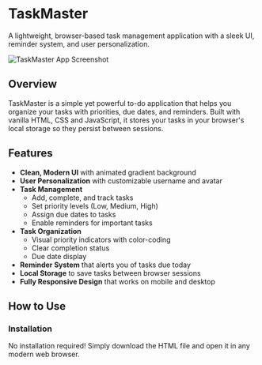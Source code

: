 # TaskMaster

A lightweight, browser-based task management application with a sleek UI, reminder system, and user personalization.

![TaskMaster App Screenshot](https://via.placeholder.com/800x450.png?text=TaskMaster+App)

## Overview

TaskMaster is a simple yet powerful to-do application that helps you organize your tasks with priorities, due dates, and reminders. Built with vanilla HTML, CSS and JavaScript, it stores your tasks in your browser's local storage so they persist between sessions.

## Features

- **Clean, Modern UI** with animated gradient background
- **User Personalization** with customizable username and avatar
- **Task Management**
  - Add, complete, and track tasks
  - Set priority levels (Low, Medium, High)
  - Assign due dates to tasks
  - Enable reminders for important tasks
- **Task Organization**
  - Visual priority indicators with color-coding
  - Clear completion status
  - Due date display
- **Reminder System** that alerts you of tasks due today
- **Local Storage** to save tasks between browser sessions
- **Fully Responsive Design** that works on mobile and desktop

## How to Use

### Installation

No installation required! Simply download the HTML file and open it in any modern web browser.

```bash
